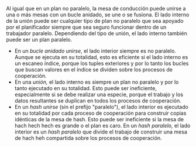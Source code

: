 Al igual que en un plan no paralelo, la mesa de conducción puede  unirse a una o más mesas con un bucle anidado, se une o se fusiona. El  lado interno de la unión puede ser cualquier tipo de plan no paralelo  que sea apoyado por el planificador siempre que sea seguro funcionar  dentro de un trabajador paralelo. Dependiendo del tipo de unión, el lado interno también puede ser un plan paralelo.

- En un *bucle anidado unirse*, el lado interior siempre es no paralelo. Aunque se ejecuta en su  totalidad, esto es eficiente si el lado interno es un escaneo índice,  porque los tuples exteriores y por lo tanto los bucles que buscan  valores en el índice se dividen sobre los procesos de cooperación.
- En una *unión,* el lado interno es siempre un plan no paralelo y por lo tanto ejecutado en su totalidad. Esto puede ser ineficiente, especialmente si se debe  realizar una especie, porque el trabajo y los datos resultantes se  duplican en todos los procesos de cooperación.
- En un *hash unirse* (sin el prefijo "paralelo"), el lado interior es ejecutado en su  totalidad por cada proceso de cooperación para construir copias  idénticas de la mesa de hash. Esto puede ser ineficiente si la mesa de  hach hech hech es grande o el plan es caro. En un *hash paralelo,* el lado interior es un *hash paralelo* que divide el trabajo de construir una mesa de hach heh compartida sobre los procesos de cooperación.
